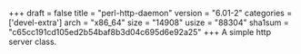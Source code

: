 +++
draft = false
title = "perl-http-daemon"
version = "6.01-2"
categories = ['devel-extra']
arch = "x86_64"
size = "14908"
usize = "88304"
sha1sum = "c65cc191cd105ed2b54baf8b3d04c695d6e92a25"
+++
A simple http server class.